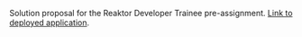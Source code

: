 Solution proposal for the Reaktor Developer Trainee pre-assignment. [Link to deployed application](https://duckduckgo.com).
